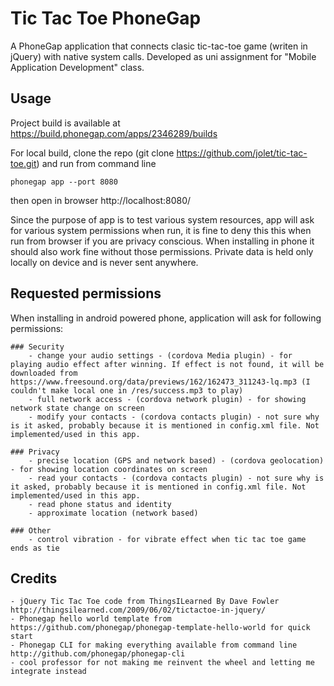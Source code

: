 # Tic Tac Toe PhoneGap

A PhoneGap application that connects clasic tic-tac-toe game (writen in jQuery) with native system calls.
Developed as uni assignment for "Mobile Application Development" class.

## Usage
Project build is available at https://build.phonegap.com/apps/2346289/builds

For local build, clone the repo (git clone https://github.com/jolet/tic-tac-toe.git) and run from command line

    phonegap app --port 8080

then open in browser http://localhost:8080/

Since the purpose of app is to test various system resources, app will ask for various system permissions when run, it is fine to deny this this when run from browser if you are privacy conscious. When installing in phone it should also work fine without those permissions. Private data is held only locally on device and is never sent anywhere.

## Requested permissions
 When installing in android powered phone, application will ask for following permissions:

    ### Security
        - change your audio settings - (cordova Media plugin) - for playing audio effect after winning. If effect is not found, it will be downloaded from https://www.freesound.org/data/previews/162/162473_311243-lq.mp3 (I couldn't make local one in /res/success.mp3 to play)
        - full network access - (cordova network plugin) - for showing network state change on screen
        - modify your contacts - (cordova contacts plugin) - not sure why is it asked, probably because it is mentioned in config.xml file. Not implemented/used in this app.
        
    ### Privacy
        - precise location (GPS and network based) - (cordova geolocation) - for showing location coordinates on screen
        - read your contacts - (cordova contacts plugin) - not sure why is it asked, probably because it is mentioned in config.xml file. Not implemented/used in this app.
        - read phone status and identity
        - approximate location (network based)
        
    ### Other
        - control vibration - for vibrate effect when tic tac toe game ends as tie
        
        
## Credits
    - jQuery Tic Tac Toe code from ThingsILearned By Dave Fowler http://thingsilearned.com/2009/06/02/tictactoe-in-jquery/
    - Phonegap hello world template from https://github.com/phonegap/phonegap-template-hello-world for quick start
    - Phonegap CLI for making everything available from command line http://github.com/phonegap/phonegap-cli
    - cool professor for not making me reinvent the wheel and letting me integrate instead

